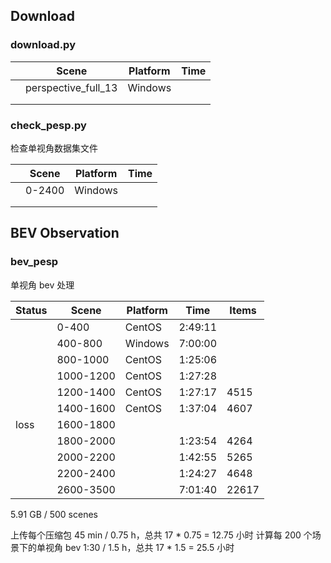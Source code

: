
## Download

### download.py

||Scene|Platform|Time|
|--|--|--|--|
||perspective_full_13|Windows||
|||||
|||||

### check_pesp.py

检查单视角数据集文件

||Scene|Platform|Time|
|--|--|--|--|
||0-2400|Windows||
|||||
|||||

## BEV Observation

### bev_pesp

单视角 bev 处理

|Status|Scene|Platform|Time|Items|
|--|--|--|--|--|
||0-400|CentOS|2:49:11||
||400-800|Windows|7:00:00||
||800-1000|CentOS|1:25:06||
||1000-1200|CentOS|1:27:28||
||1200-1400|CentOS|1:27:17|4515|
||1400-1600|CentOS|1:37:04|4607|
|loss|1600-1800||||
||1800-2000||1:23:54|4264|
||2000-2200||1:42:55|5265| 再跑一次
||2200-2400||1:24:27|4648|
||2600-3500||7:01:40|22617||

5.91 GB / 500 scenes

上传每个压缩包 45 min / 0.75 h，总共 17 * 0.75 = 12.75 小时
计算每 200 个场景下的单视角 bev 1:30 / 1.5 h，总共 17 * 1.5 = 25.5 小时